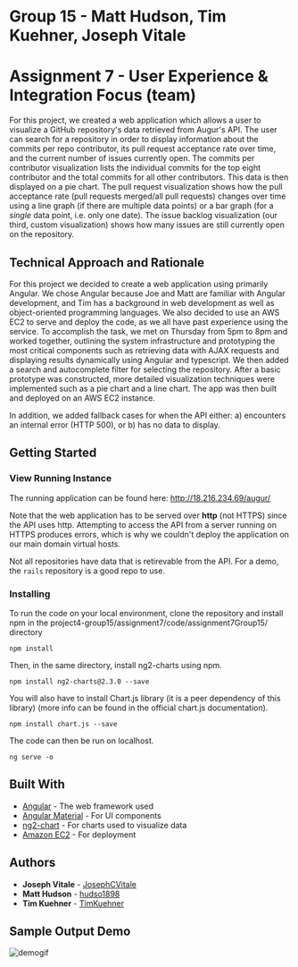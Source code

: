 # Group 15 - Matt Hudson, Tim Kuehner, Joseph Vitale

# Assignment 7 - User Experience & Integration Focus (team)
For this project, we created a web application which allows a user to visualize a GitHub repository's data retrieved from Augur's API. The user can search for a repository in order to display information about the commits per repo contributor, its pull request acceptance rate over time, and the current number of issues currently open. The commits per contributor visualization lists the individual commits for the top eight contributor and the total commits for all other contributors. This data is then displayed on a pie chart. The pull request visualization shows how the pull acceptance rate (pull requests merged/all pull requests) changes over time using a line graph (if there are multiple data points) or a bar graph (for a *single* data point, i.e. only one date). The issue backlog visualization (our third, custom visualization) shows how many issues are still currently open on the repository. 

## Technical Approach and Rationale
 For this project we decided to create a web application using primarily Angular. We chose Angular because Joe and Matt are familiar with Angular development, and Tim has a background in web development as well as object-oriented programming languages. We also decided to use an AWS EC2 to serve and deploy the code, as we all have past experience using the service. To accomplish the task, we met on Thursday from 5pm to 8pm and worked together, outlining the system infrastructure and prototyping the most critical components such as retrieving data with AJAX requests and displaying results dynamically using Angular and typescript. We then added a search and autocomplete filter for selecting the repository. After a basic prototype was constructed, more detailed visualization techniques were implemented such as a pie chart and a line chart. The app was then built and deployed on an AWS EC2 instance. 
 
 In addition, we added fallback cases for when the API either: a) encounters an internal error (HTTP 500), or b) has no data to display.
 
## Getting Started

### View Running Instance
The running application can be found here: http://18.216.234.69/augur/

Note that the web application has to be served over **http** (not HTTPS) since the API uses http. Attempting to access the API from a server running on HTTPS produces errors, which is why we couldn't deploy the application on our main domain virtual hosts.

Not all repositories have data that is retirevable from the API. For a demo, the `rails` repository is a good repo to use.

### Installing
To run the code on your local environment, clone the repository and install npm in the project4-group15/assignment7/code/assignment7Group15/ directory
```
npm install
```
Then, in the same directory, install ng2-charts using npm.
```
npm install ng2-charts@2.3.0 --save
```
You will also have to install Chart.js library (it is a peer dependency of this library) (more info can be found in the official chart.js documentation).
```
npm install chart.js --save
```
The code can then be run on localhost.
```
ng serve -o
```

## Built With
* [Angular](https://angular.io/docs) - The web framework used
* [Angular Material](https://material.angular.io/) - For UI components
* [ng2-chart](https://www.npmjs.com/package/ng2-charts) - For charts used to visualize data
* [Amazon EC2](https://docs.aws.amazon.com/ec2/index.html) - For deployment

## Authors
* **Joseph Vitale** - [JosephCVitale](https://github.com/PurpleBooth)
* **Matt Hudson**  - [hudso1898](https://github.com/hudso1898)
* **Tim Kuehner** - [TimKuehner](https://github.com/TimKuehner)

## Sample Output Demo

![demogif](./demo.gif)
